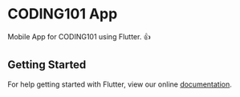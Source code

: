 # CODING101 App

Mobile App for CODING101 using Flutter. :+1:

## Getting Started

For help getting started with Flutter, view our online
[documentation](https://flutter.io/).
